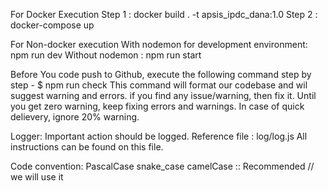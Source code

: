 For Docker Execution
Step 1 : docker build . -t apsis_ipdc_dana:1.0
Step 2 : docker-compose up

For Non-docker execution
With nodemon for development environment: npm run dev
Without nodemon : npm run start

Before You code push to Github, execute the following command step by step -
$ npm run check
This command will format our codebase and wil suggest warning and errors. if you find any issue/warning, then fix it. Until you get zero warning, keep fixing errors and warnings.
In case of quick delievery, ignore 20% warning.

Logger:
Important action should be logged. Reference file : log/log.js All instructions can be found on this file.

Code convention:
PascalCase
snake_case
camelCase :: Recommended // we will use it
